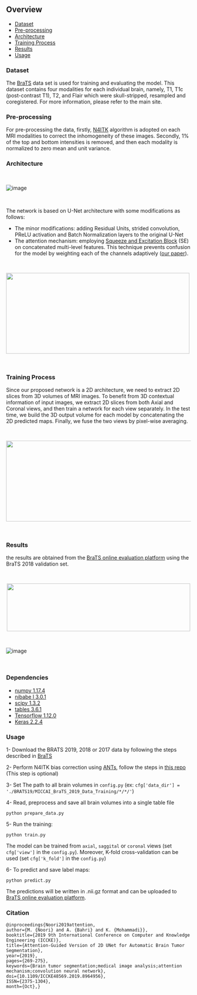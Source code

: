 
## Overview
- [Dataset](#Dataset)
- [Pre-processing](#Pre-processing)
- [Architecture](#Architecture)
- [Training Process](#Training-Process)
- [Results](#Results)
- [Usage](#Usage)

### Dataset
The [BraTS](http://www.med.upenn.edu/sbia/brats2018.html) data set is used for training and evaluating the model. This dataset contains four modalities for each individual brain, namely, T1, T1c (post-contrast T1), T2, and Flair which were skull-stripped, resampled and coregistered. For more information, please refer to the main site.

### Pre-processing
For pre-processing the data, firstly, [N4ITK](https://ieeexplore.ieee.org/abstract/document/5445030) algorithm is adopted on each MRI modalities to correct the inhomogeneity of these images. Secondly, 1% of the top and bottom intensities is removed, and then each modality is normalized to zero mean and unit variance.


### Architecture
<br />

![image](https://github.com/Mehrdad-Noori/Brain-Tumor-Segmentation/blob/master/doc/model.jpg)

<br />

The network is based on U-Net architecture with some modifications as follows:
- The minor modifications: adding Residual Units, strided convolution, PReLU activation and Batch Normalization layers to the original U-Net
- The attention mechanism: employing [Squeeze and Excitation Block](https://arxiv.org/abs/1709.01507) (SE) on concatenated multi-level features. This technique prevents confusion for the model by weighting each of the channels adaptively ([our paper](https://ieeexplore.ieee.org/document/8964956)).

<br />

<p align="left"><img src="https://github.com/Mehrdad-Noori/Brain-Tumor-Segmentation/blob/master/doc/attention.jpg" width="500" height="220"></p>

<br />

### Training Process
Since our proposed network is a 2D architecture, we need to extract 2D slices from 3D volumes of MRI images. To benefit from 3D contextual information of input images, we extract 2D slices from both Axial and Coronal views, and then train a network for each view separately. In the test time, we build the 3D output volume for each model by concatenating the 2D predicted maps. Finally, we fuse the two views by pixel-wise averaging.

<br />

<p align="left"><img src="https://github.com/Mehrdad-Noori/Brain-Tumor-Segmentation/blob/master/doc/MultiView.jpg" width="600" height="220"></p>

<br />

### Results
the results are obtained from the [BraTS online evaluation platform](https://ipp.cbica.upenn.edu/) using the BraTS 2018 validation set.

<br />

<p align="center"><img src="https://github.com/Mehrdad-Noori/Brain-Tumor-Segmentation/blob/master/doc/table.jpg" width="500" height="130"></p>

<br />

![image](https://github.com/Mehrdad-Noori/Brain-Tumor-Segmentation/blob/master/doc/example.jpg)

<br />

### Dependencies
- [numpy 1.17.4](https://numpy.org/)
- [nibabe l 3.0.1](https://nipy.org/nibabel/)
- [scipy 1.3.2](https://www.scipy.org/)
- [tables 3.6.1](https://www.pytables.org/)
- [Tensorflow 1.12.0](https://www.tensorflow.org/)
- [Keras 2.2.4](https://keras.io/)

### Usage
1- Download the BRATS 2019, 2018 or 2017 data by following the steps described in [BraTS](https://www.med.upenn.edu/cbica/brats2019/registration.html)

2- Perform N4ITK bias correction using [ANTs](https://github.com/ANTsX/ANTs), follow the steps in [this repo](https://github.com/ellisdg/3DUnetCNN) (This step is optional)

3- Set The path to all brain volumes in `config.py` (ex: `cfg['data_dir'] = './BRATS19/MICCAI_BraTS_2019_Data_Training/*/*/'`)

4- Read, preprocess and save all brain volumes into a single table file
```
python prepare_data.py
```

5- Run the training:
```
python train.py
```
The model can be trained from `axial`, `saggital` or `coronal` views (set `cfg['view']` in the `config.py`). Moreover, K-fold cross-validation can be used (set `cfg['k_fold']` in the `config.py`)


6- To predict and save label maps:
```
python predict.py
```
The predictions will be written in .nii.gz format and can be uploaded to [BraTS online evaluation platform](https://ipp.cbica.upenn.edu/).

### Citation

```
@inproceedings{Noori2019attention,
author={M. {Noori} and A. {Bahri} and K. {Mohammadi}},
booktitle={2019 9th International Conference on Computer and Knowledge Engineering (ICCKE)},
title={Attention-Guided Version of 2D UNet for Automatic Brain Tumor Segmentation},
year={2019},
pages={269-275},
keywords={Brain tumor segmentation;medical image analysis;attention mechanism;convolution neural network},
doi={10.1109/ICCKE48569.2019.8964956},
ISSN={2375-1304},
month={Oct},}
```
